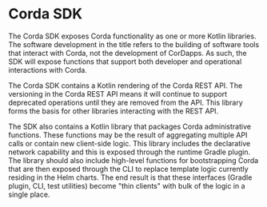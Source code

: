 # Corda SDK

The Corda SDK exposes Corda functionality as one or more Kotlin libraries. 
The software development in the title refers to the building of software tools that interact with Corda, not the development of CorDapps. 
As such, the SDK will expose functions that support both developer and operational interactions with Corda.  

The Corda SDK contains a Kotlin rendering of the Corda REST API. 
The versioning in the Corda REST API means it will continue to support deprecated operations until they are removed from the API. 
This library forms the basis for other libraries interacting with the REST API.

The SDK also contains a Kotlin library that packages Corda administrative functions. 
These functions may be the result of aggregating multiple API calls or contain new client-side logic. 
This library includes the declarative network capability and this is exposed through the runtime Gradle plugin. 
The library should also include high-level functions for bootstrapping Corda that are then exposed through the CLI to replace template logic currently residing in the Helm charts.
The end result is that these interfaces (Gradle plugin, CLI, test utilities) become "thin clients" with bulk of the logic in a single place.  